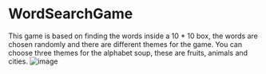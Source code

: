 # WordSearchGame
This game is based on finding the words inside a 10 * 10 box, the words are chosen randomly and there are different themes for the game.
You can choose three themes for the alphabet soup, these are fruits, animals and cities. 
![image](https://user-images.githubusercontent.com/99925284/213010602-73501216-f43c-4dc5-a017-1bb1c83cd6f9.png)

